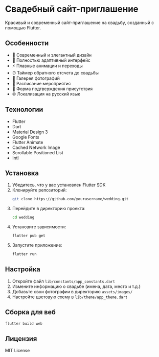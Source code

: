 # Свадебный сайт-приглашение

Красивый и современный сайт-приглашение на свадьбу, созданный с помощью Flutter.

## Особенности

- 🎨 Современный и элегантный дизайн
- 📱 Полностью адаптивный интерфейс
- ⚡ Плавные анимации и переходы
- ⏰ Таймер обратного отсчета до свадьбы
- 📸 Галерея фотографий
- 📅 Расписание мероприятия
- 📝 Форма подтверждения присутствия
- 🌐 Локализация на русский язык

## Технологии

- Flutter
- Dart
- Material Design 3
- Google Fonts
- Flutter Animate
- Cached Network Image
- Scrollable Positioned List
- Intl

## Установка

1. Убедитесь, что у вас установлен Flutter SDK
2. Клонируйте репозиторий:
   ```bash
   git clone https://github.com/yourusername/wedding.git
   ```
3. Перейдите в директорию проекта:
   ```bash
   cd wedding
   ```
4. Установите зависимости:
   ```bash
   flutter pub get
   ```
5. Запустите приложение:
   ```bash
   flutter run
   ```

## Настройка

1. Откройте файл `lib/constants/app_constants.dart`
2. Измените информацию о свадьбе (имена, дата, место и т.д.)
3. Добавьте свои фотографии в директорию `assets/images/`
4. Настройте цветовую схему в `lib/theme/app_theme.dart`

## Сборка для веб

```bash
flutter build web
```

## Лицензия

MIT License
